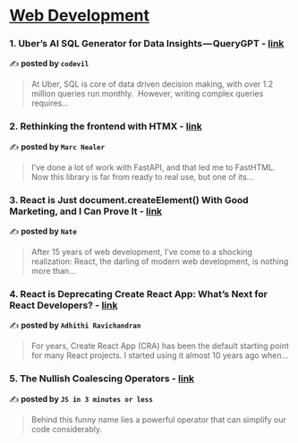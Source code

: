 
<h1><a href=https://medium.com/tag/web-development/recommended target="_blank" rel="noopener noreferrer">Web Development</a></h1>
<h3>1. Uber’s AI SQL Generator for Data Insights — QueryGPT - <a href="https://medium.com/@bilosantonela1996/ubers-ai-sql-generator-for-data-insights-querygpt-090a82bd42a7" target="_blank" rel="noopener noreferrer">link</a></h3>

✍️ **posted by `codevil`**

<blockquote>At Uber, SQL is core of data driven decision making, with over 1.2 million queries run monthly. 
However, writing complex queries requires…</blockquote>

<h3>2. Rethinking the frontend with HTMX - <a href="https://medium.com/@marcnealer/rethinking-the-frontend-with-htmx-780045980352" target="_blank" rel="noopener noreferrer">link</a></h3>

✍️ **posted by `Marc Nealer`**

<blockquote>I’ve done a lot of work with FastAPI, and that led me to FastHTML. Now this library is far from ready to real use, but one of its…</blockquote>

<h3>3. React is Just document.createElement() With Good Marketing, and I Can Prove It - <a href="https://medium.com/@nate_78635/react-is-just-document-createelement-with-good-marketing-and-i-can-prove-it-7883b53a9063" target="_blank" rel="noopener noreferrer">link</a></h3>

✍️ **posted by `Nate`**

<blockquote>After 15 years of web development, I’ve come to a shocking realization: React, the darling of modern web development, is nothing more than…</blockquote>

<h3>4. React is Deprecating Create React App: What’s Next for React Developers? - <a href="https://medium.com/@adhithiravi/react-is-deprecating-create-react-app-whats-next-for-react-developers-919feef41fcc" target="_blank" rel="noopener noreferrer">link</a></h3>

✍️ **posted by `Adhithi Ravichandran`**

<blockquote>For years, Create React App (CRA) has been the default starting point for many React projects. I started using it almost 10 years ago when…</blockquote>

<h3>5. The Nullish Coalescing Operators - <a href="https://medium.com/js-in-3-minutes-or-less/the-nullish-coalescing-operators-007b3aca12a2" target="_blank" rel="noopener noreferrer">link</a></h3>

✍️ **posted by `JS in 3 minutes or less`**

<blockquote>Behind this funny name lies a powerful operator that can simplify our code considerably.</blockquote>

